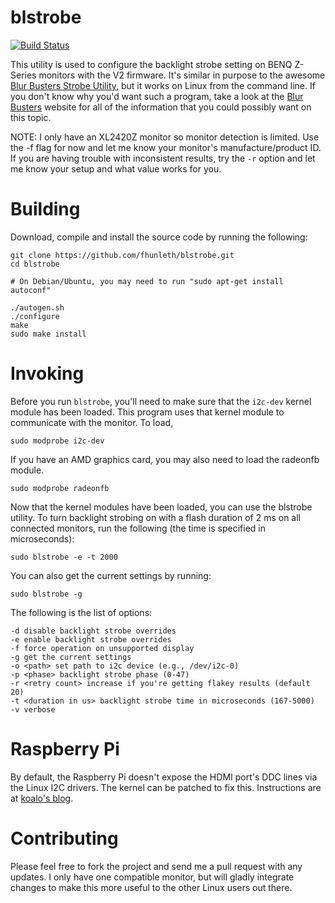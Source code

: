 # blstrobe
[![Build Status](https://travis-ci.org/fhunleth/blstrobe.svg)](https://travis-ci.org/fhunleth/blstrobe)

This utility is used to configure the backlight strobe setting on BENQ Z-Series
monitors with the V2 firmware. It's similar in purpose to the awesome [Blur Busters Strobe
Utility](http://www.blurbusters.com/benq/strobe-utility/), but it works on Linux
from the command line. If you don't know why you'd want such a program, take a
look at the [Blur Busters](http://www.blurbusters.com/) website for all of the
information that you could possibly want on this topic.

NOTE: I only have an XL2420Z monitor so monitor detection is limited. Use
the -f flag for now and let me know your monitor's manufacture/product ID. If
you are having trouble with inconsistent results, try the `-r` option and let me
know your setup and what value works for you.

# Building

Download, compile and install the source code by running the following:

    git clone https://github.com/fhunleth/blstrobe.git
    cd blstrobe

    # On Debian/Ubuntu, you may need to run "sudo apt-get install autoconf"

    ./autogen.sh
    ./configure
    make
    sudo make install

# Invoking

Before you run `blstrobe`, you'll need to make sure that the `i2c-dev` kernel
module has been loaded. This program uses that kernel module to communicate with the
monitor. To load,

    sudo modprobe i2c-dev

If you have an AMD graphics card, you may also need to load the radeonfb module.

    sudo modprobe radeonfb

Now that the kernel modules have been loaded, you can use the blstrobe utility. To turn
backlight strobing on with a flash duration of 2 ms on all connected monitors,
run the following (the time is specified in microseconds):

    sudo blstrobe -e -t 2000

You can also get the current settings by running:

    sudo blstrobe -g

The following is the list of options:

    -d disable backlight strobe overrides
    -e enable backlight strobe overrides
    -f force operation on unsupported display
    -g get the current settings
    -o <path> set path to i2c device (e.g., /dev/i2c-0)
    -p <phase> backlight strobe phase (0-47)
    -r <retry count> increase if you're getting flakey results (default 20)
    -t <duration in us> backlight strobe time in microseconds (167-5000)
    -v verbose

# Raspberry Pi

By default, the Raspberry Pi doesn't expose the HDMI port's DDC lines via the
Linux I2C drivers. The kernel can be patched to fix this. Instructions are at
[koalo's blog](http://blog.koalo.de/2013/11/i2c-over-hdmi.html).

# Contributing

Please feel free to fork the project and send me a pull request with any
updates. I only have one compatible monitor, but will gladly integrate changes
to make this more useful to the other Linux users out there.
